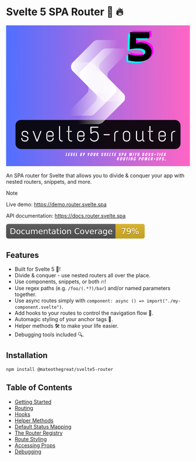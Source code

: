 # Svelte 5 SPA Router 🚀 🔥

![logo](/docs/assets/logo-1000px.png)

An SPA router for Svelte that allows you to divide & conquer your app with nested routers, snippets, and more.

> [!NOTE]
> Live demo: <https://demo.router.svelte.spa>
>
> API documentation: <https://docs.router.svelte.spa>

<img src="docs/assets/coverage.svg" />

## Features

- Built for Svelte 5 🚀!
- Divide & conquer - use nested routers all over the place.
- Use components, snippets, or both 🔥!
- Use regex paths (e.g. `/foo/(.*?)/bar`) and/or named parameters together.
- Use async routes simply with `component: async () => import("./my-component.svelte")`.
- Add hooks to your routes to control the navigation flow 🔧.
- Automagic styling of your anchor tags 💄.
- Helper methods 🛠️ to make your life easier.
- Debugging tools included 🔍.

## Installation

```bash
npm install @mateothegreat/svelte5-router
```

## Table of Contents

- [Getting Started](https://github.com/mateothegreat/svelte5-router/blob/main/docs/getting-started.md)
- [Routing](https://github.com/mateothegreat/svelte5-router/blob/main/docs/routing.md)
- [Hooks](https://github.com/mateothegreat/svelte5-router/blob/main/docs/hooks.md)
- [Helper Methods](https://github.com/mateothegreat/svelte5-router/blob/main/docs/helpers.md)
- [Default Status Mapping](https://github.com/mateothegreat/svelte5-router/blob/main/docs/statuses.md)
- [The Router Registry](https://github.com/mateothegreat/svelte5-router/blob/main/docs/registry.md)
- [Route Styling](https://github.com/mateothegreat/svelte5-router/blob/main/docs/styling.md)
- [Accessing Props](https://github.com/mateothegreat/svelte5-router/blob/main/docs/props.md)
- [Debugging](https://github.com/mateothegreat/svelte5-router/blob/main/docs/debugging.md)
